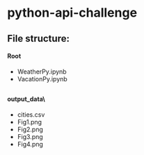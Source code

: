 # python-api-challenge

## File structure:
#### Root
- WeatherPy.ipynb
- VacationPy.ipynb
## 
#### output_data\
- cities.csv
- Fig1.png
- Fig2.png
- Fig3.png
- Fig4.png
